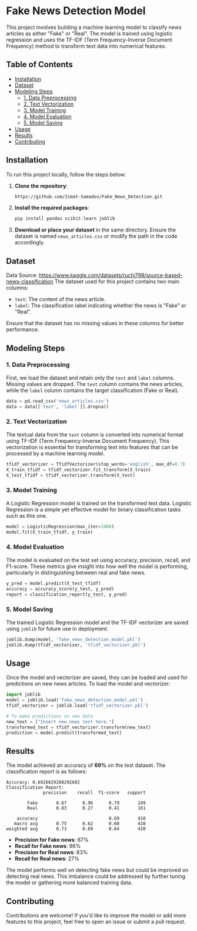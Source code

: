 # Fake News Detection Model

This project involves building a machine learning model to classify news articles as either "Fake" or "Real". The model is trained using logistic regression and uses the TF-IDF (Term Frequency-Inverse Document Frequency) method to transform text data into numerical features. 

## Table of Contents
- [Installation](#installation)
- [Dataset](#dataset)
- [Modeling Steps](#modeling-steps)
  - [1. Data Preprocessing](#1-data-preprocessing)
  - [2. Text Vectorization](#2-text-vectorization)
  - [3. Model Training](#3-model-training)
  - [4. Model Evaluation](#4-model-evaluation)
  - [5. Model Saving](#5-model-saving)
- [Usage](#usage)
- [Results](#results)
- [Contributing](#contributing)

## Installation

To run this project locally, follow the steps below:

1. **Clone the repository**:
    ```bash
    https://github.com/Ismat-Samadov/Fake_News_Detection.git
    ```

2. **Install the required packages**:
    ```bash
    pip install pandas scikit-learn joblib
    ```

3. **Download or place your dataset** in the same directory. Ensure the dataset is named `news_articles.csv` or modify the path in the code accordingly.

## Dataset

Data Source: https://www.kaggle.com/datasets/ruchi798/source-based-news-classification
The dataset used for this project contains two main columns:
- `text`: The content of the news article.
- `label`: The classification label indicating whether the news is "Fake" or "Real".

Ensure that the dataset has no missing values in these columns for better performance.

## Modeling Steps

### 1. Data Preprocessing

First, we load the dataset and retain only the `text` and `label` columns. Missing values are dropped. The `text` column contains the news articles, while the `label` column contains the target classification (Fake or Real).

```python
data = pd.read_csv('news_articles.csv')
data = data[['text', 'label']].dropna()
```

### 2. Text Vectorization

The textual data from the `text` column is converted into numerical format using TF-IDF (Term Frequency-Inverse Document Frequency). This vectorization is essential for transforming text into features that can be processed by a machine learning model.

```python
tfidf_vectorizer = TfidfVectorizer(stop_words='english', max_df=0.7)
X_train_tfidf = tfidf_vectorizer.fit_transform(X_train)
X_test_tfidf = tfidf_vectorizer.transform(X_test)
```

### 3. Model Training

A Logistic Regression model is trained on the transformed text data. Logistic Regression is a simple yet effective model for binary classification tasks such as this one.

```python
model = LogisticRegression(max_iter=1000)
model.fit(X_train_tfidf, y_train)
```

### 4. Model Evaluation

The model is evaluated on the test set using accuracy, precision, recall, and F1-score. These metrics give insight into how well the model is performing, particularly in distinguishing between real and fake news.

```python
y_pred = model.predict(X_test_tfidf)
accuracy = accuracy_score(y_test, y_pred)
report = classification_report(y_test, y_pred)
```

### 5. Model Saving

The trained Logistic Regression model and the TF-IDF vectorizer are saved using `joblib` for future use in deployment.

```python
joblib.dump(model, 'fake_news_detection_model.pkl')
joblib.dump(tfidf_vectorizer, 'tfidf_vectorizer.pkl')
```

## Usage

Once the model and vectorizer are saved, they can be loaded and used for predictions on new news articles. To load the model and vectorizer:

```python
import joblib
model = joblib.load('fake_news_detection_model.pkl')
tfidf_vectorizer = joblib.load('tfidf_vectorizer.pkl')

# To make predictions on new data
new_text = ["Insert new news text here."]
transformed_text = tfidf_vectorizer.transform(new_text)
prediction = model.predict(transformed_text)
```

## Results

The model achieved an accuracy of **69%** on the test dataset. The classification report is as follows:

```
Accuracy: 0.6926829268292682
Classification Report:
              precision    recall  f1-score   support

        Fake       0.67      0.96      0.79       249
        Real       0.83      0.27      0.41       161

    accuracy                           0.69       410
   macro avg       0.75      0.62      0.60       410
weighted avg       0.73      0.69      0.64       410
```

- **Precision for Fake news**: 67%
- **Recall for Fake news**: 96%
- **Precision for Real news**: 83%
- **Recall for Real news**: 27%

The model performs well on detecting fake news but could be improved on detecting real news. This imbalance could be addressed by further tuning the model or gathering more balanced training data.

## Contributing

Contributions are welcome! If you'd like to improve the model or add more features to this project, feel free to open an issue or submit a pull request.
